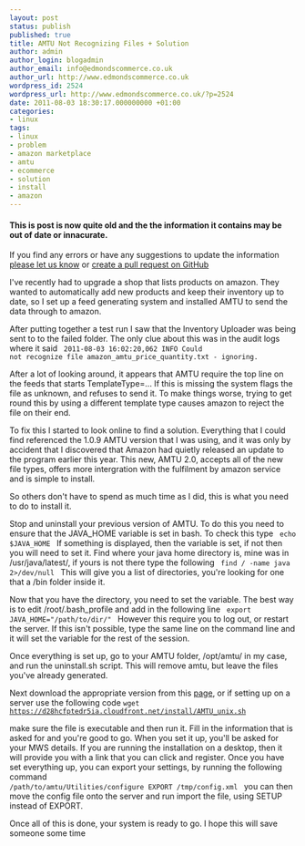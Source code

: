 ```yaml
---
layout: post
status: publish
published: true
title: AMTU Not Recognizing Files + Solution
author: admin
author_login: blogadmin
author_email: info@edmondscommerce.co.uk
author_url: http://www.edmondscommerce.co.uk
wordpress_id: 2524
wordpress_url: http://www.edmondscommerce.co.uk/?p=2524
date: 2011-08-03 18:30:17.000000000 +01:00
categories:
- linux
tags:
- linux
- problem
- amazon marketplace
- amtu
- ecommerce
- solution
- install
- amazon
---
```

<div class="oldpost"><h4>This is post is now quite old and the the information it contains may be out of date or innacurate.</h4>
<p>
If you find any errors or have any suggestions to update the information <a href="http://edmondscommerce.github.io/contact-us/index.html">please let us know</a>
or <a href="https://github.com/edmondscommerce/edmondscommerce.github.io">create a pull request on GitHub</a>
</p>
</div>
I've recently had to upgrade a shop that lists products on amazon. They wanted to automatically add new products and keep their inventory up to date, so I set up a feed generating system and installed AMTU to send the data through to amazon.

After putting together a test run I saw that the Inventory Uploader was being sent to to the failed folder. The only clue about this was in the audit logs where it said
<code>
2011-08-03 16:02:20,062 INFO  Could not recognize file amazon_amtu_price_quantity.txt - ignoring.
</code>

After a lot of looking around, it appears that AMTU require the top line on the feeds that starts TemplateType=... If this is missing the system flags the file as unknown, and refuses to send it. To make things worse, trying to get round this by using a different template type causes amazon to reject the file on their end.

To fix this I started to look online to find a solution. Everything that I could find referenced the 1.0.9 AMTU version that I was using, and it was only by accident that I discovered that Amazon had quietly released an update to the program earlier this year. This new, AMTU 2.0, accepts all of the new file types, offers more intergration with the fulfilment by amazon service and is simple to install.

So others don't have to spend as much time as I did, this is what you need to do to install it.

Stop and uninstall your previous version of AMTU. To do this you need to ensure that the JAVA_HOME variable is set in bash. To check this type
<code>
echo $JAVA_HOME
</code>
If something is displayed, then the variable is set, if not then you will need to set it. Find where your java home directory is, mine was in /usr/java/latest/, if yours is not there type the following
<code>
find / -name java 2>/dev/null
</code>
This will give you a list of directories, you're looking for one that a /bin folder inside it. 

Now that you have the directory, you need to set the variable. The best way is to edit /root/.bash_profile and add in the following line
<code>
export JAVA_HOME="/path/to/dir/"
</code>
However this require you to log out, or restart the server. If this isn't possible, type the same line on the command line and it will set the variable for the rest of the session.

Once everything is set up, go to your AMTU folder, /opt/amtu/ in my case, and run the uninstall.sh script. This will remove amtu, but leave the files you've already generated.

Next download the appropriate version from this <a href="https://sellercentral.amazon.co.uk/gp/help/help-page.html/ref=ag_16481_cont_32911?isLink=1&itemID=16481">page</a>, or if setting up on a server use the following code
<code>wget https://d28hcfptedr5ia.cloudfront.net/install/AMTU_unix.sh</code>

make sure the file is executable and then run it. Fill in the information that is asked for and you're good to go. When you set it up, you'll be asked for your MWS details. If you are running the installation on a desktop, then it will provide you with a link that you can click and register. Once you have set everything up, you can export your settings, by running the following command
<code>
/path/to/amtu/Utilities/configure EXPORT /tmp/config.xml
</code>
you can then move the config file onto the server and run import the file, using SETUP instead of EXPORT.

Once all of this is done, your system is ready to go. I hope this will save someone some time
